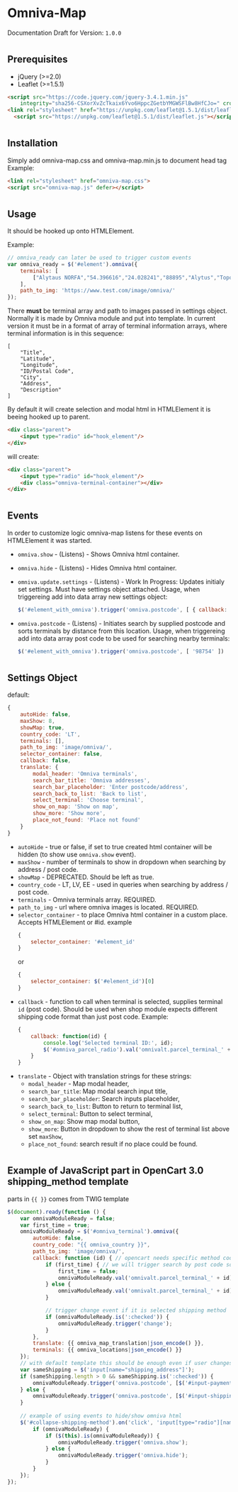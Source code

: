 # Omniva-Map

Documentation Draft for Version: `1.0.0`

#

## Prerequisites

- jQuery (>=2.0)
- Leaflet (>=1.5.1)

```html
<script src="https://code.jquery.com/jquery-3.4.1.min.js"
    integrity="sha256-CSXorXvZcTkaix6Yvo6HppcZGetbYMGWSFlBw8HfCJo=" crossorigin="anonymous"></script>
<link rel="stylesheet" href="https://unpkg.com/leaflet@1.5.1/dist/leaflet.css" />
  <script src="https://unpkg.com/leaflet@1.5.1/dist/leaflet.js"></script>
```

#

## Installation

Simply add omniva-map.css and omniva-map.min.js to document head tag
Example:
```html
<link rel="stylesheet" href="omniva-map.css">
<script src="omniva-map.js" defer></script>
```

#

## Usage

It should be hooked up onto HTMLElement.

Example:
```js
// omniva_ready can later be used to trigger custom events
var omniva_ready = $('#element').omniva({
	terminals: [
		["Alytaus NORFA","54.396616","24.028241","88895","Alytus","Topolio g. 1, Alytus","Description"]
	],
	path_to_img: 'https://www.test.com/image/omniva/'
});
```
There **must** be terminal array and path to images passed in settings object. Normally it is made by Omniva module and put into template. In current version it must be in a format of array of terminal information arrays, where terminal information is in this sequence:

	[
		"Title",
		"Latitude",
		"Longitude",
		"ID/Postal Code",
		"City",
		"Address",
		"Description"
	]

By default it will create selection and modal html in HTMLElement it is beeing hooked up to parent.

```html
<div class="parent">
	<input type="radio" id="hook_element"/>
</div>
```

will create:

```html
<div class="parent">
	<input type="radio" id="hook_element"/>
	<div class="omniva-terminal-container"></div>
</div>
```

#

## Events

In order to customize logic omniva-map listens for these events on HTMLElement it was started.

- `omniva.show` - (Listens) - Shows Omniva html container.

- `omniva.hide` - (Listens) - Hides Omniva html container.

- `omniva.update.settings` - (Listens) - Work In Progress: Updates initialy set settings. Must have settings object attached.
	Usage, when triggereing add into data array new settings object: 
	```js
	$('#element_with_omniva').trigger('omniva.postcode', [ { callback: function (id) { console.log(id); } } ])
	```

- `omniva.postcode` - (Listens) - Initiates search by supplied postcode and sorts terminals by distance from this location.
	Usage, when triggereing add into data array post code to be used for searching nearby terminals: 
	```js
	$('#element_with_omniva').trigger('omniva.postcode', [ '98754' ])
	```

#

## Settings Object

default:
```js
{
	autoHide: false,
    maxShow: 8,
    showMap: true,
    country_code: 'LT',
    terminals: [],
    path_to_img: 'image/omniva/',
    selector_container: false,
    callback: false,
    translate: {
    	modal_header: 'Omniva terminals',
      	search_bar_title: 'Omniva addresses',
      	search_bar_placeholder: 'Enter postcode/address',
      	search_back_to_list: 'Back to list',
      	select_terminal: 'Choose terminal',
      	show_on_map: 'Show on map',
      	show_more: 'Show more',
      	place_not_found: 'Place not found'
    }
}
```

- `autoHide` - true or false, if set to true created html container will be hidden (to show use `omniva.show` event).
- `maxShow` - number of terminals to show in dropdown when searching by address / post code.
- `showMap` - DEPRECATED. Should be left as true.
- `country_code` - LT, LV, EE - used in queries when searching by address / post code.
- `terminals` - Omniva terminals array. REQUIRED.
- `path_to_img` - url where omniva images is located. REQUIRED.
- `selector_container` - to place Omniva html container in a custom place. Accepts HTMLElement or #id. example 
	```js
	{
		selector_container: '#element_id'
	}
	```
	or
	```js
	{
		selector_container: $('#element_id')[0]
	}
- `callback` - function to call when terminal is selected, supplies terminal `id` (post code). Should be used when shop module expects different shipping code format than just post code. Example:
	```js
	{
		callback: function(id) {
			console.log('Selected terminal ID:', id);
			$('#omniva_parcel_radio').val('omnivalt.parcel_terminal_' + id);
		}
	}
	```
- `translate` - Object with translation strings for these strings:
	- `modal_header` -  Map modal header,
    - `search_bar_title`: Map modal search input title,
    - `search_bar_placeholder`: Search inputs placeholder,
    - `search_back_to_list`: Button to return to terminal list,
    - `select_terminal`: Button to select terminal,
    - `show_on_map`: Show map modal button,
    - `show_more`: Button in dropdown to show the rest of terminal list above set `maxShow`,
    - `place_not_found`: search result if no place could be found.

#

## Example of JavaScript part in OpenCart 3.0 shipping_method template

parts in `{{ }}` comes from TWIG template

```js
$(document).ready(function () {
    var omnivaModuleReady = false;
    var first_time = true;
    omnivaModuleReady = $('#omniva_terminal').omniva({
        autoHide: false,
        country_code: "{{ omniva_country }}",
        path_to_img: 'image/omniva/',
        callback: function (id) { // opencart needs specific method code
            if (first_time) { // we will trigger search by post code so ignore first callback
                first_time = false;
                omnivaModuleReady.val('omnivalt.parcel_terminal_' + id);
            } else {
                omnivaModuleReady.val('omnivalt.parcel_terminal_' + id).prop('checked', true);
            }

			// trigger change event if it is selected shipping method
            if (omnivaModuleReady.is(':checked')) {
                omnivaModuleReady.trigger('change');
            }
        },
        translate: {{ omniva_map_translation|json_encode() }},
        terminals: {{ omniva_locations|json_encode() }}
    });
	// with default template this should be enough even if user changes postcode (as he needs to press continue button)
    var sameShipping = $('input[name="shipping_address"]');
    if (sameShipping.length > 0 && sameShipping.is(':checked')) {
        omnivaModuleReady.trigger('omniva.postcode', [$('#input-payment-postcode').val()]);
    } else {
        omnivaModuleReady.trigger('omniva.postcode', [$('#input-shipping-postcode').val()]);
    }
	
	// example of using events to hide/show omniva html
	$('#collapse-shipping-method').on('click', 'input[type="radio"][name="shipping_method"]', function (e) {
		if (omnivaModuleReady) {
			if ($(this).is(omnivaModuleReady)) {
            	omnivaModuleReady.trigger('omniva.show');
        	} else {
            	omnivaModuleReady.trigger('omniva.hide');
        	}
        }
	});  
});
```